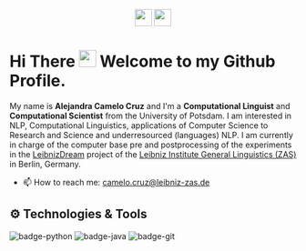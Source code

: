 <p align="center">
  <a href="https://www.linkedin.com/in/alejandracamelo/"><img height="30" color= blue src="https://cdn-icons-png.flaticon.com/512/174/174857.png"></a>
  <a href="mailto:camelo.cruz@leibniz-zas.de"><img height="30" src="https://logodownload.org/wp-content/uploads/2018/02/Outlook-logo-5.png"></a>

</p>

<p align="center">

 <h1>Hi There <img src="https://i.imgur.com/GNz3qCl.gif" width="30px"> Welcome to my Github Profile.</h1>
 
</p>



  My name is **Alejandra Camelo Cruz** and I'm a **Computational Linguist** and **Computational Scientist** from the University of Potsdam. I am interested in NLP, Computational Linguistics, applications of Computer Science to Research and Science and underresourced (languages) NLP. I am currently in charge of the computer base pre and postprocessing of the experiments in the [LeibnizDream](https://leibnizdream.eu) project of the [Leibniz Institute General Linguistics (ZAS)](https://www.leibniz-zas.de/de/) in Berlin, Germany. 
- 📫 How to reach me: camelo.cruz@leibniz-zas.de

## ⚙️ Technologies & Tools

![badge-python](https://img.shields.io/badge/code-python-0bbf44?style=for-the-badge&logo=python&logoColor=white&labelColor=21223e)
![badge-java](https://img.shields.io/badge/code-java-0bbf44?style=for-the-badge&logo=java&logoColor=white&labelColor=21223e)
![badge-git](https://img.shields.io/badge/version_control-git-0bbf44?style=for-the-badge&logo=git&logoColor=white&labelColor=21223e)

<!---
camelo-cruz/camelo-cruz is a ✨ special ✨ repository because its `README.md` (this file) appears on your GitHub profile.
You can click the Preview link to take a look at your changes.
--->
